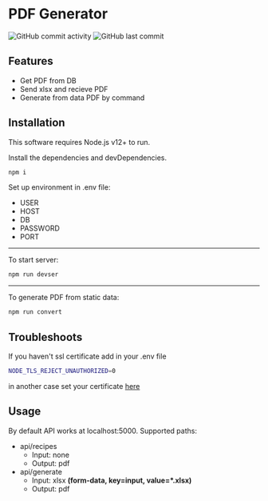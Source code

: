 # PDF Generator
![GitHub commit activity](https://img.shields.io/github/commit-activity/m/professorik/data-to-pdf-generator)
![GitHub last commit](https://img.shields.io/github/last-commit/professorik/data-to-pdf-generator)
## Features
- Get PDF from DB
- Send xlsx and recieve PDF
- Generate from data PDF by command

## Installation
This software requires Node.js v12+ to run.

Install the dependencies and devDependencies.
```sh
npm i
```
Set up environment in .env file:
- USER
- HOST
- DB
- PASSWORD
- PORT
---
To start server:
```sh
npm run devser
```
---
To generate PDF from static data:
```sh
npm run convert
```
## Troubleshoots
If you haven't ssl certificate add in your .env file
```sh
NODE_TLS_REJECT_UNAUTHORIZED=0
```
in another case set your certificate [here][sl]

## Usage
By default API works at localhost:5000.
Supported paths:
- api/recipes 
  - Input: none
  - Output: pdf
- api/generate
  - Input: xlsx **(form-data, key=input, value=*.xlsx)** 
  - Output: pdf


[sl]: <https://github.com/professorik/data-to-pdf-generator/blob/e5b3128b0871b9e24c46fe77da8502c153194f12/src/server.ts#L19>
